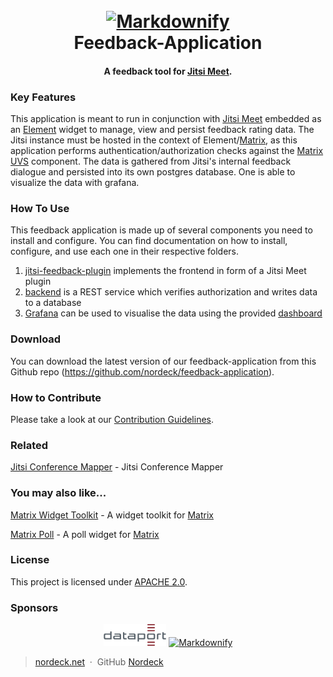 <h1 align="center">
  <br>
  <a href="https://nordeck.net/"><img src="https://nordeck.net/wp-content/uploads/2020/05/NIC_logo_Nordeck-300x101.png" alt="Markdownify" width="300"></a>
  <br>
  Feedback-Application
  <br>
</h1>
<h4 align="center">A feedback tool for <a href="https://jitsi.org/jitsi-meet/" target="_blank">Jitsi Meet</a>.</h4>

### Key Features

This application is meant to run in conjunction with [Jitsi Meet](https://jitsi.org/jitsi-meet/) embedded as
an [Element](https://element.io/) widget to manage, view and persist feedback rating data.
The Jitsi instance must be hosted in the context of Element/[Matrix](https://matrix.org), as this application performs
authentication/authorization checks against
the [Matrix UVS](https://github.com/matrix-org/matrix-user-verification-service/) component.
The data is gathered from Jitsi's internal feedback dialogue and persisted into its own postgres database.
One is able to visualize the data with grafana.

### How To Use

This feedback application is made up of several components you need to install and configure.
You can find documentation on how to install, configure, and use each one in their respective folders.

1. [jitsi-feedback-plugin](./jitsi-feedback-plugin/) implements the frontend in form of a Jitsi Meet plugin
2. [backend](./backend/) is a REST service which verifies authorization and writes data to a database
3. [Grafana](https://grafana.com/) can be used to visualise the data using the provided [dashboard](./grafana/)

### Download

You can download the latest version of our feedback-application from this Github
repo (https://github.com/nordeck/feedback-application).

### How to Contribute

Please take a look at our [Contribution Guidelines](https://github.com/nordeck/.github/blob/main/docs/CONTRIBUTING.md).

### Related

[Jitsi Conference Mapper](https://github.com/nordeck/Jitsi-Conference-Mapper) - Jitsi Conference Mapper

### You may also like...

[Matrix Widget Toolkit](https://github.com/nordeck/matrix-widget-toolkit) - A widget toolkit
for [Matrix](https://matrix.org/)

[Matrix Poll](https://github.com/nordeck/matrix-poll) - A poll widget for [Matrix](https://matrix.org/)

### License

This project is licensed under [APACHE 2.0](./LICENSE).

### Sponsors

<p align="center">
   <a href="https://www.dataport.de/"><img src="./.docs/logos/dataportlogo.png" alt="Dataport" width="20%"></a>
   <a href="https://nordeck.net/"><img src="https://nordeck.net/wp-content/uploads/2020/05/NIC_logo_Nordeck-300x101.png" alt="Markdownify" width="300"></a>
</p>

> [nordeck.net](https://nordeck.net/) &nbsp;&middot;&nbsp;
> GitHub [Nordeck](https://github.com/nordeck/) 